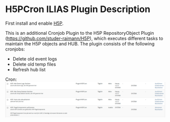 # H5PCron ILIAS Plugin Description

First install and enable [H5P](https://github.com/studer-raimann/H5P).

This is an additional Cronjob Plugin to the H5P RepositoryObject Plugin (https://github.com/studer-raimann/H5P), which executes different tasks to maintain the H5P objects and HUB. The plugin consists of the following cronjobs:

- Delete old event logs
- Delete old temp files
- Refresh hub list

Cron:
![Cron](./images/cron.png)
